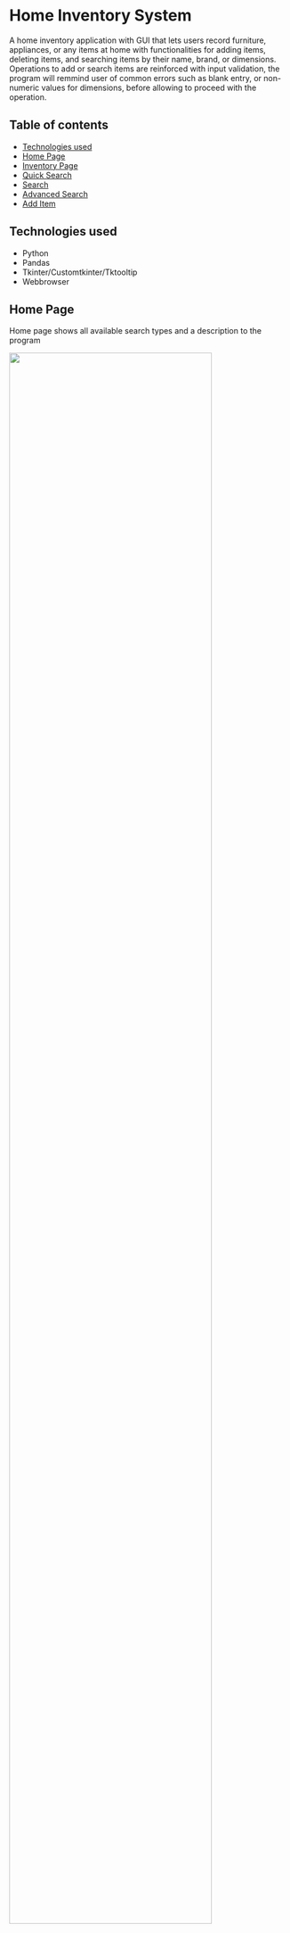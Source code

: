 # Home Inventory System

A home inventory application with GUI that lets users record furniture, appliances, or any items at home with functionalities for adding items, deleting items, and searching items by their name, brand, or dimensions. Operations to add or search items are reinforced with input validation, the program will remmind user of common errors such as blank entry, or non-numeric values for dimensions, before allowing to proceed with the operation.


## Table of contents
* [Technologies used](#technologies-used)
* [Home Page](#home-page)
* [Inventory Page](#inventory-page)
* [Quick Search](#inventory-page)
* [Search](#search)
* [Advanced Search](#advanced-search)
* [Add Item](#add-item)

## Technologies used
* Python
* Pandas
* Tkinter/Customtkinter/Tktooltip
* Webbrowser

## Home Page
Home page shows all available search types and a description to the program

<img src="https://user-images.githubusercontent.com/75619539/232157255-7932e77f-6a10-477a-a35f-0b20afefdfa7.png" width=85%>

## Inventory Page
Inventory page shows all inputted entries

<img src="https://user-images.githubusercontent.com/75619539/232157325-5ca8d8f4-749b-4f84-8285-bc6b135671d8.png" width=85%>

## Quick Search
Quick search yields result from 3 common preset locations for convenient searching

<img src="https://user-images.githubusercontent.com/75619539/232160234-b0497803-e125-4c87-aee6-1d178a92459e.png" width=85%>
<img src="https://user-images.githubusercontent.com/75619539/232160310-59bfc8bb-dfa1-45ac-97b6-3253962f07e6.png" width=85%>

## Search
Basic search searches item by name or brand

<img src="https://user-images.githubusercontent.com/75619539/232160858-343cd92c-4bd8-4e33-ac03-9deeac834bd3.png" width=85%>
<img src="https://user-images.githubusercontent.com/75619539/232160865-e4177ac0-d6ad-4ca4-902a-98308a87f882.png" width=85%>


## Advanced Search
Advanced search searches item by dimensions

<img src="https://user-images.githubusercontent.com/75619539/232160905-cb687f2c-a74b-4f6c-a39b-f897ac12f056.png" width=85%>
<img src="https://user-images.githubusercontent.com/75619539/232160916-8e9ff6cc-7bf3-48d1-a5ae-4e6ed87d56af.png" width=85%>


## Add Item
Add item into the inventory

<img src="https://user-images.githubusercontent.com/75619539/232160951-13d5f32b-8fa4-4d67-9835-50473659ea8f.png" width=85%>
<img src="https://user-images.githubusercontent.com/75619539/232160957-f7a6bc7e-eca7-4ba8-9cdd-07fb853719aa.png" width=85%>


